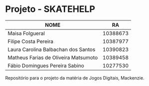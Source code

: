 # Projeto - SKATEHELP

|NOME                                 |RA            |
|-------------------------------------|--------------|
|Maisa Folgueral                      |10388673      |
|Filipe Costa Pereira                 |10387977      |
|Laura Carolina Balbachan dos Santos  | 10390823     |
|Matheus Farias de Oliveira Matsumoto |10389458      |
|Fábio Domingues Pereira Sabino       |10277530      |

Repositório para o projeto da matéria de Jogos Digitais, Mackenzie.